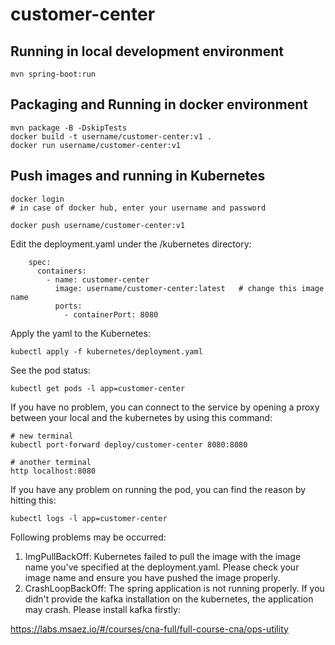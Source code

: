 # customer-center

## Running in local development environment

```
mvn spring-boot:run
```

## Packaging and Running in docker environment

```
mvn package -B -DskipTests
docker build -t username/customer-center:v1 .
docker run username/customer-center:v1
```

## Push images and running in Kubernetes

```
docker login 
# in case of docker hub, enter your username and password

docker push username/customer-center:v1
```

Edit the deployment.yaml under the /kubernetes directory:
```
    spec:
      containers:
        - name: customer-center
          image: username/customer-center:latest   # change this image name
          ports:
            - containerPort: 8080

```

Apply the yaml to the Kubernetes:
```
kubectl apply -f kubernetes/deployment.yaml
```

See the pod status:
```
kubectl get pods -l app=customer-center
```

If you have no problem, you can connect to the service by opening a proxy between your local and the kubernetes by using this command:
```
# new terminal
kubectl port-forward deploy/customer-center 8080:8080

# another terminal
http localhost:8080
```

If you have any problem on running the pod, you can find the reason by hitting this:
```
kubectl logs -l app=customer-center
```

Following problems may be occurred:

1. ImgPullBackOff:  Kubernetes failed to pull the image with the image name you've specified at the deployment.yaml. Please check your image name and ensure you have pushed the image properly.
1. CrashLoopBackOff: The spring application is not running properly. If you didn't provide the kafka installation on the kubernetes, the application may crash. Please install kafka firstly:

https://labs.msaez.io/#/courses/cna-full/full-course-cna/ops-utility


